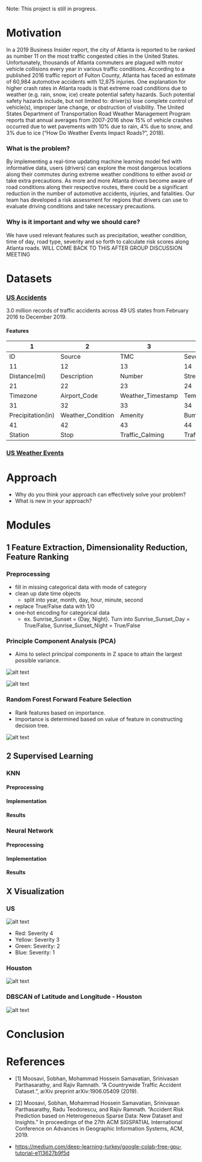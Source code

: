  Note: This project is still in progress.

# Motivation
 In a 2019 Business Insider report, the city of Atlanta is reported to be ranked as number 11 on the most traffic congested cities in the United States. Unfortunately, thousands of Atlanta commuters are plagued with motor vehicle collisions every year in various traffic conditions. According to a published 2016 traffic report of Fulton County, Atlanta has faced an estimate of 60,984 automotive accidents with 12,875 injuries. One explanation for higher crash rates in Atlanta roads is that extreme road conditions due to weather (e.g. rain, snow, ice) create potential safety hazards. Such potential safety hazards include, but not limited to: driver(s) lose complete control of vehicle(s), improper lane change, or obstruction of visibility. The United States Department of Transportation Road Weather Management Program reports that annual averages from 2007-2016 show 15% of vehicle crashes occurred due to wet pavements with 10% due to rain, 4% due to snow, and 3% due to ice (“How Do Weather Events Impact Roads?”, 2018).

### What is the problem?
By implementing a real-time updating machine learning model fed with informative data, users (drivers) can explore the most dangerous locations along their commutes during extreme weather conditions to either avoid or take extra precautions. As more and more Atlanta drivers become aware of road conditions along their respective routes, there could be a significant reduction in the number of automotive accidents, injuries, and fatalities. Our team has developed a risk assessment for regions that drivers can use to evaluate driving conditions and take necessary precautions. 
### Why is it important and why we should care?
We have used relevant features such as precipitation, weather condition, time of day, road type, severity and so forth to calculate risk scores along Atlanta roads. WILL COME BACK TO THIS AFTER GROUP DISCUSSION MEETING

# Datasets

### [US Accidents](https://www.kaggle.com/sobhanmoosavi/us-accidents)

3.0 million records of traffic accidents across 49 US states from February 2016 to December 2019.

#### Features

| 1 | 2 | 3 | 4 | 5 | 6 | 7 | 8 | 9 | 10 |
|---|---|---|---|---|---|---|---|---|---|
| ID | Source | TMC | Severity | Start_Time | End_Time | Start_Lat | Stop_Lng | End_Lat | End_Lng |
| 11 | 12 | 13 | 14 | 15 | 16 | 17 | 18 | 19 | 20 |
| Distance(mi) | Description | Number | Street | Side | City | County | State | Zipcode | Country |
| 21 | 22 | 23 | 24 | 25 | 26 | 27 | 28 | 29 | 30 |
| Timezone | Airport_Code | Weather_Timestamp | Temperature(F) | Wind_Chill(F) | Humidity(%) | Pressure(in) | Visibility(mi) | Wind_Direction | Wind_Speed(mph) |
| 31 | 32 | 33 | 34 | 35 | 36 | 37 | 38 | 39 | 40 |
| Precipitation(in) | Weather_Condition | Amenity | Bumpy | Crossing | Give_Way | Junction | No_Exit | Railway | Roundabout |
| 41 | 42 | 43 | 44 | 45 | 46 | 47 | 48 | 49 |
| Station | Stop | Traffic_Calming | Traffic_Signal | Turning_Loop | Sunrise_Sunset | Civil_Twilight | Nautical_Twilight | Astronomical_Twilight |



### [US Weather Events](https://www.kaggle.com/sobhanmoosavi/us-weather-events)

# Approach

- Why do you think your approach can effectively solve your problem?
- What is new in your approach?

# Modules

## 1 Feature Extraction, Dimensionality Reduction, Feature Ranking

### Preprocessing
  - fill in missing categorical data with mode of category
  - clean up date time objects
    - split into year, month, day, hour, minute, second
  - replace True/False data with 1/0
  - one-hot encoding for categorical data
    - ex. Sunrise_Sunset = {Day, Night}. Turn into Sunrise_Sunset_Day = True/False, Sunrise_Sunset_Night = True/False

### Principle Component Analysis (PCA)

- Aims to select principal components in Z space to attain the largest possible variance.

![alt text](https://github.com/alexanderfache6/traffic-accident-weather-analysis/blob/master/code/module1_data/Houston/correlation_original.png "Original Correlation")

![alt text](https://github.com/alexanderfache6/traffic-accident-weather-analysis/blob/master/code/module1_data/Houston/correlation_pca.png "PCA Correlation")

### Random Forest Forward Feature Selection

- Rank features based on importance.
- Importance is determined based on value of feature in constructing decision tree.

![alt text](https://github.com/alexanderfache6/traffic-accident-weather-analysis/blob/master/code/module1_data/Houston/random_forest_f101.png "Random Forest Feature Importance")

## 2 Supervised Learning

### KNN

#### Preprocessing

#### Implementation

#### Results

### Neural Network

#### Preprocessing

#### Implementation

#### Results

## X Visualization

### US
![alt text](https://github.com/alexanderfache6/traffic-accident-weather-analysis/blob/master/code/moduleX_data/map_usa.png "Map of US Accidents")
- Red: Severity 4
- Yellow: Severity 3
- Green: Severity: 2
- Blue: Severity: 1

### Houston
![alt text](https://github.com/alexanderfache6/traffic-accident-weather-analysis/blob/master/code/moduleX_data/Houston/map_true.png "Map of Houston Accidents")

### DBSCAN of Latitude and Longitude - Houston

![alt text](https://github.com/alexanderfache6/traffic-accident-weather-analysis/blob/master/code/moduleX_data/Houston/map_dbscan_e001_s10.png "DBSCAN of Houston Accidents")

# Conclusion

# References

- [1] Moosavi, Sobhan, Mohammad Hossein Samavatian, Srinivasan Parthasarathy, and Rajiv Ramnath. “A Countrywide Traffic Accident Dataset.”, arXiv preprint arXiv:1906.05409 (2019).

- [2] Moosavi, Sobhan, Mohammad Hossein Samavatian, Srinivasan Parthasarathy, Radu Teodorescu, and Rajiv Ramnath. “Accident Risk Prediction based on Heterogeneous Sparse Data: New Dataset and Insights.” In proceedings of the 27th ACM SIGSPATIAL International Conference on Advances in Geographic Information Systems, ACM, 2019.

- https://medium.com/deep-learning-turkey/google-colab-free-gpu-tutorial-e113627b9f5d
